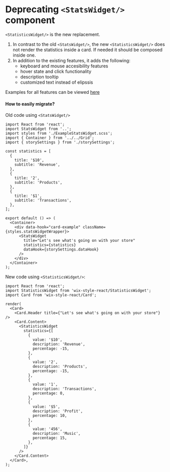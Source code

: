 # Deprecating `<StatsWidget/>` component

`<StatisticsWidget/>` is the new replacement.
1. In contrast to the old `<StatsWidget/>`, the new `<StatisticsWidget/>` does not render the statistics inside a card. If needed it should be composed inside one.
2. In addition to the existing features, it adds the following:
    * keyboard and mouse accesibility features
    * hover state and click functionality
    * description tooltip
    * customized text instead of elipssis
    
Examples for all features can be viewed [here](https://wix-wix-style-react.surge.sh/?selectedKind=WIP&selectedStory=StatisticsWidget&full=0&addons=0&stories=1&panelRight=0) 

#### How to easily migrate?
Old code using `<StatsWidget/>`
```
import React from 'react';
import StatsWidget from '..';
import styles from './ExampleStatsWidget.scss';
import { Container } from '../../Grid';
import { storySettings } from './storySettings';

const statistics = [
  {
    title: '$10',
    subtitle: 'Revenue',
  },
  {
    title: '2',
    subtitle: 'Products',
  },
  {
    title: '$1',
    subtitle: 'Transactions',
  },
];

export default () => (
  <Container>
    <div data-hook="card-example" className={styles.statsWidgetWrapper}>
      <StatsWidget
        title="Let's see what's going on with your store"
        statistics={statistics}
        dataHook={storySettings.dataHook}
      />
    </div>
  </Container>
);
```

New code using `<StatisticsWidget/>`:
```
import React from 'react';
import StatisticsWidget from 'wix-style-react/StatisticsWidget';
import Card from 'wix-style-react/Card';

render(
  <Card>
    <Card.Header title={"Let's see what's going on with your store"} />
    <Card.Content>
      <StatisticsWidget
        statistics={[
          {
            value: '$10',
            description: 'Revenue',
            percentage: -15,
          },
          {
            value: '2',
            description: 'Products',
            percentage: -15,
          },
          {
            value: '1',
            description: 'Transactions',
            percentage: 0,
          },
          {
            value: '$5',
            description: 'Profit',
            percentage: 10,
          },
          {
            value: '456',
            description: 'Music',
            percentage: 15,
          },
        ]}
      />
    </Card.Content>
  </Card>,
);
```
